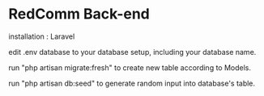 # RedComm Back-end

installation :
Laravel

edit .env database to your database setup, including your database name.

run "php artisan migrate:fresh" to create new table according to Models.

run "php artisan db:seed" to generate random input into database's table.
